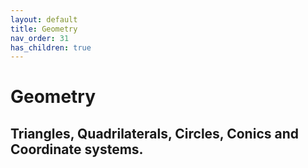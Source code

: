 ```yaml
---
layout: default
title: Geometry
nav_order: 31
has_children: true
---
```


# Geometry


## Triangles, Quadrilaterals, Circles, Conics and Coordinate systems.





